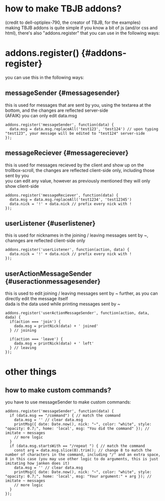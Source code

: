# how to make TBJB addons?

(credit to dell-optiplex-790, the creator of TBJB, for the examples)  
making TBJB addons is quite simple if you know a bit of js (and/or css and html), there's also "addons.register" that you can use in the following ways:

# addons.register() {#addons-register}

you can use this in the following ways:

## messageSender {#messagesender}

this is used for messages that are sent by you, using the textarea at the bottom, and the changes are reflected server-side  
(AFAIK) you can only edit data.msg
```
addons.register('messageSender', function(data) {
  data.msg = data.msg.replaceAll('test123', 'test124') // upon typing "test123", your message will be edited to "test124" server-side
});
```

## messageReciever {#messagereciever}

this is used for messages recieved by the client and show up on the trollbox-scroll, the changes are reflected client-side only, including those sent by you  
you can edit any value, however as previously mentioned they will only show client-side
```
addons.register('messageReciever', function(data) {
  data.msg = data.msg.replaceAll('test1234', 'test12345')
  data.nick = '!' + data.nick // prefix every nick with !
});
```

## userListener {#userlistener}

this is used for nicknames in the joining / leaving messages sent by ~, channges are reflected client-side only  
```
addons.register('userListener', function(action, data) {
  data.nick = '!' + data.nick // prefix every nick with !
});
```

## userActionMessageSender {#useractionmessagesender}

this is used to edit joining / leaving messages sent by ~ further, as you can directly edit the message itself  
dada is the data used while printing messages sent by ~
```
addons.register('userActionMessageSender', function(action, data, dada) {
  if(action === 'join') {
    dada.msg = printNick(data) + ' joined'
  } // joining

  if(action === 'leave') {
    dada.msg = printNick(data) + ' left'
  } // leaving
});
```

# other things

## how to make custom commands?

you have to use messageSender to make custom commands:
```
addons.register('messageSender', function(data) {
  if (data.msg == "/command") { // match the command
    data.msg = '' // clear data.msg
    printMsg({ date: Date.now(), nick: "~", color: "white", style: "opacity: 0.7;", home: 'local', msg: "You did the command" }); // imitate ~ messages
    // more logic
  }
  if (data.msg.startsWith == "/repeat ") { // match the command
    const arg = data.msg.slice(8).trim(); // change 8 to match the number of characters in the command, including "/" and an extra space, 8 in this case (you may use other logic to do arguments, this is just imitating how janken does it)
    data.msg = '' // clear data.msg
    printMsg({ date: Date.now(), nick: "~", color: "white", style: "opacity: 0.7;", home: 'local', msg: "Your argument:" + arg }); // imitate ~ messages
    // more logic
  }
});
```
